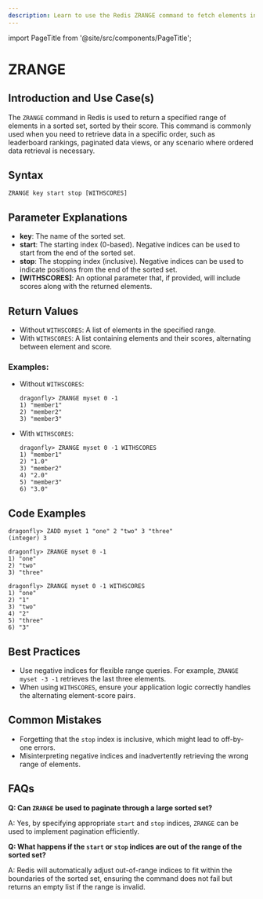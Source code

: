 ```yaml
---
description: Learn to use the Redis ZRANGE command to fetch elements in a specific range from a sorted set, plus expert tips beyond the official Redis docs.
---
```


import PageTitle from '@site/src/components/PageTitle';

# ZRANGE

<PageTitle title="Redis ZRANGE Explained (Better Than Official Docs)" />

## Introduction and Use Case(s)

The `ZRANGE` command in Redis is used to return a specified range of elements in a sorted set, sorted by their score. This command is commonly used when you need to retrieve data in a specific order, such as leaderboard rankings, paginated data views, or any scenario where ordered data retrieval is necessary.

## Syntax

```cli
ZRANGE key start stop [WITHSCORES]
```

## Parameter Explanations

- **key**: The name of the sorted set.
- **start**: The starting index (0-based). Negative indices can be used to start from the end of the sorted set.
- **stop**: The stopping index (inclusive). Negative indices can be used to indicate positions from the end of the sorted set.
- **[WITHSCORES]**: An optional parameter that, if provided, will include scores along with the returned elements.

## Return Values

- Without `WITHSCORES`: A list of elements in the specified range.
- With `WITHSCORES`: A list containing elements and their scores, alternating between element and score.

### Examples:

- Without `WITHSCORES`:

  ```cli
  dragonfly> ZRANGE myset 0 -1
  1) "member1"
  2) "member2"
  3) "member3"
  ```

- With `WITHSCORES`:
  ```cli
  dragonfly> ZRANGE myset 0 -1 WITHSCORES
  1) "member1"
  2) "1.0"
  3) "member2"
  4) "2.0"
  5) "member3"
  6) "3.0"
  ```

## Code Examples

```cli
dragonfly> ZADD myset 1 "one" 2 "two" 3 "three"
(integer) 3

dragonfly> ZRANGE myset 0 -1
1) "one"
2) "two"
3) "three"

dragonfly> ZRANGE myset 0 -1 WITHSCORES
1) "one"
2) "1"
3) "two"
4) "2"
5) "three"
6) "3"
```

## Best Practices

- Use negative indices for flexible range queries. For example, `ZRANGE myset -3 -1` retrieves the last three elements.
- When using `WITHSCORES`, ensure your application logic correctly handles the alternating element-score pairs.

## Common Mistakes

- Forgetting that the `stop` index is inclusive, which might lead to off-by-one errors.
- Misinterpreting negative indices and inadvertently retrieving the wrong range of elements.

## FAQs

**Q: Can `ZRANGE` be used to paginate through a large sorted set?**

A: Yes, by specifying appropriate `start` and `stop` indices, `ZRANGE` can be used to implement pagination efficiently.

**Q: What happens if the `start` or `stop` indices are out of the range of the sorted set?**

A: Redis will automatically adjust out-of-range indices to fit within the boundaries of the sorted set, ensuring the command does not fail but returns an empty list if the range is invalid.
